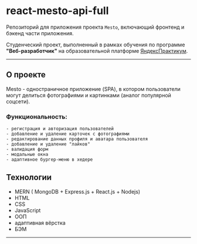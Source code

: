 # react-mesto-api-full

Репозиторий для приложения проекта `Mesto`, включающий фронтенд и бэкенд части приложения.
 
Студенческий проект, выполненный в рамках обучения по программе **"Веб-разработчик"** на образовательной платформе [ЯндексПрактикум](https://practicum.yandex.ru/). 

---
## О проекте

Mesto - одностраничное приложение (SPA), в котором пользователи могут делиться фотографиями и картинками (аналог популярной соцсети). 
  ### Функциональность:
    - регистрация и авторизация пользователей
    - добавление и удаление карточек с фотографиями
    - редактирование данных профиля и аватара пользователя
    - добавление и удаление "лайков"
    - валидация форм
    - модальные окна
    - адаптивное бургер-меню в хедере
## Технологии

- MERN ( MongoDB + Express.js + React.js + Nodejs)
- HTML
- CSS
- JavaScript
- ООП
- адаптивная вёрстка
- БЭМ
---
